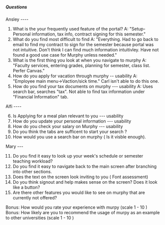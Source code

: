 ##### Questions 

Ansley ----
1. What is the your frequently used feature of the portal? A: "Setup- Personal information, tax info, contract signing for this semester." 
2. What do you find most difficult to find A: "Everything. Had to go back to email to find my contract to sign for the semester because portal was not intuitive. Don't think I can find much information intuitivley. Have not found a good use case for Murphy unless needed."
3. What is the first thing you look at when you navigate to murphy A: "Faculty services, entering grades, planning for semester, class list. Perfer Canvas."
4. How do you apply for vacation through murphy  -- usability A: "Employee main menu->Vaction/sick time." Carl isn't able to do this one.
5. How do you find your tax documents on murphy --- usability A: Uses search bar, searches "tax". Not able to find tax information under "Financial Information" tab. 


Alfi ----

6. Is Applying for a meal plan relevant to you --- usability 
7. How do you update your personal information --- usability
8. How do you check your salary on Murphy --- usability
9. Do you think the tabs are sufficent to start your search ?
10. How would you use a search bar on murphy ( Is it visble enough). 


Mary  --- 

11. Do you find it easy to look up your week's schedule or semester teaching workload? 
12. Do you find it easy to navigate back to the main screen after branching into other sections.
13. Does the text on the screen look inviting to you ( Font assessment)
14. Do you think signout and help makes sense on the screen? Does it look like a button? 
15. Are there other features you would like to see on murphy that are currently not offered? 

Bonus: How would you rate your experience with murpy (scale 1 - 10 )
Bonus: How likely are you to recommend the usage of murpy as an example to other universities (scale 1 - 10 )
